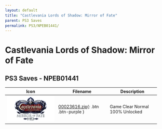 ```yaml
---
layout: default
title: "Castlevania Lords of Shadow: Mirror of Fate"
parent: PS3 Saves
permalink: PS3/NPEB01441/
---
```

# Castlevania Lords of Shadow: Mirror of Fate

## PS3 Saves - NPEB01441

| Icon | Filename | Description |
|------|----------|-------------|
| ![Castlevania Lords of Shadow: Mirror of Fate](ICON0.PNG) | [00023616.zip](00023616.zip){: .btn .btn-purple } | Game Clear Normal 100% Unlocked |

